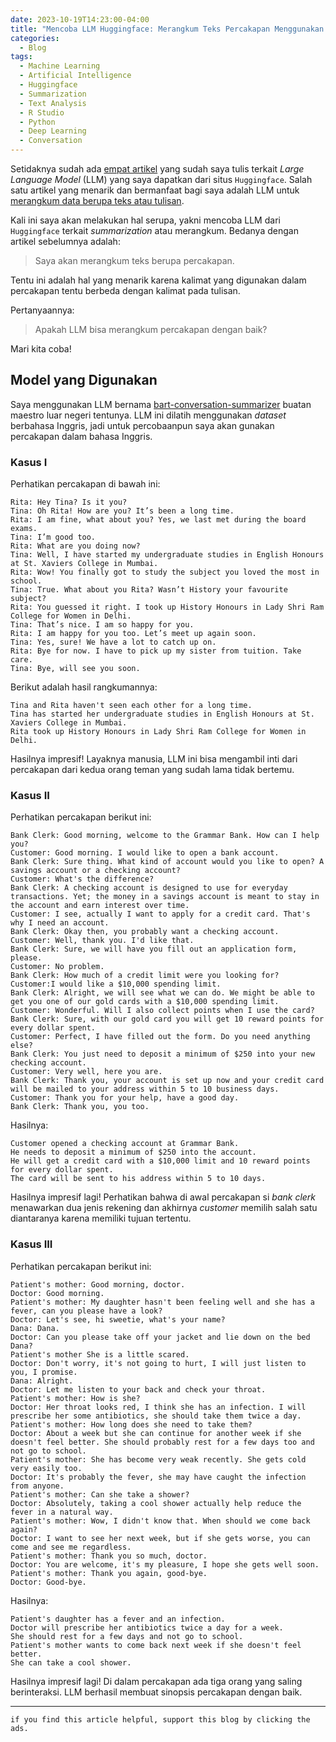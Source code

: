 ```yaml
---
date: 2023-10-19T14:23:00-04:00
title: "Mencoba LLM Huggingface: Merangkum Teks Percakapan Menggunakan AI"
categories:
  - Blog
tags:
  - Machine Learning
  - Artificial Intelligence
  - Huggingface
  - Summarization
  - Text Analysis
  - R Studio
  - Python
  - Deep Learning
  - Conversation
---
```


Setidaknya sudah ada [empat
artikel](https://ikanx101.com/tags/#huggingface) yang sudah saya tulis
terkait *Large Language Model* (LLM) yang saya dapatkan dari situs
`Huggingface`. Salah satu artikel yang menarik dan bermanfaat bagi saya
adalah LLM untuk [merangkum data berupa teks atau
tulisan](https://ikanx101.com/blog/sum-llm/).

Kali ini saya akan melakukan hal serupa, yakni mencoba LLM dari
`Huggingface` terkait *summarization* atau merangkum. Bedanya dengan
artikel sebelumnya adalah:

> Saya akan merangkum teks berupa percakapan.

Tentu ini adalah hal yang menarik karena kalimat yang digunakan dalam
percakapan tentu berbeda dengan kalimat pada tulisan.

Pertanyaannya:

> Apakah LLM bisa merangkum percakapan dengan baik?

Mari kita coba!

## Model yang Digunakan

Saya menggunakan LLM bernama
[bart-conversation-summarizer](https://huggingface.co/Azma-AI/bart-conversation-summarizer)
buatan maestro luar negeri tentunya. LLM ini dilatih menggunakan
*dataset* berbahasa Inggris, jadi untuk percobaanpun saya akan gunakan
percakapan dalam bahasa Inggris.

### Kasus I

Perhatikan percakapan di bawah ini:

    Rita: Hey Tina? Is it you?
    Tina: Oh Rita! How are you? It’s been a long time.
    Rita: I am fine, what about you? Yes, we last met during the board exams.
    Tina: I’m good too.
    Rita: What are you doing now?
    Tina: Well, I have started my undergraduate studies in English Honours at St. Xaviers College in Mumbai.
    Rita: Wow! You finally got to study the subject you loved the most in school.
    Tina: True. What about you Rita? Wasn’t History your favourite subject?
    Rita: You guessed it right. I took up History Honours in Lady Shri Ram College for Women in Delhi.
    Tina: That’s nice. I am so happy for you.
    Rita: I am happy for you too. Let’s meet up again soon.
    Tina: Yes, sure! We have a lot to catch up on.
    Rita: Bye for now. I have to pick up my sister from tuition. Take care.
    Tina: Bye, will see you soon.

Berikut adalah hasil rangkumannya:

    Tina and Rita haven't seen each other for a long time. 
    Tina has started her undergraduate studies in English Honours at St. Xaviers College in Mumbai. 
    Rita took up History Honours in Lady Shri Ram College for Women in Delhi.

Hasilnya impresif! Layaknya manusia, LLM ini bisa mengambil inti dari
percakapan dari kedua orang teman yang sudah lama tidak bertemu.

### Kasus II

Perhatikan percakapan berikut ini:

    Bank Clerk: Good morning, welcome to the Grammar Bank. How can I help you?
    Customer: Good morning. I would like to open a bank account.
    Bank Clerk: Sure thing. What kind of account would you like to open? A savings account or a checking account?
    Customer: What's the difference?
    Bank Clerk: A checking account is designed to use for everyday transactions. Yet; the money in a savings account is meant to stay in the account and earn interest over time.
    Customer: I see, actually I want to apply for a credit card. That's why I need an account.
    Bank Clerk: Okay then, you probably want a checking account.
    Customer: Well, thank you. I'd like that.
    Bank Clerk: Sure, we will have you fill out an application form, please.
    Customer: No problem.
    Bank Clerk: How much of a credit limit were you looking for?
    Customer:I would like a $10,000 spending limit.
    Bank Clerk: Alright, we will see what we can do. We might be able to get you one of our gold cards with a $10,000 spending limit.
    Customer: Wonderful. Will I also collect points when I use the card?
    Bank Clerk: Sure, with our gold card you will get 10 reward points for every dollar spent.
    Customer: Perfect, I have filled out the form. Do you need anything else?
    Bank Clerk: You just need to deposit a minimum of $250 into your new checking account.
    Customer: Very well, here you are.
    Bank Clerk: Thank you, your account is set up now and your credit card will be mailed to your address within 5 to 10 business days.
    Customer: Thank you for your help, have a good day.
    Bank Clerk: Thank you, you too.

Hasilnya:

    Customer opened a checking account at Grammar Bank. 
    He needs to deposit a minimum of $250 into the account. 
    He will get a credit card with a $10,000 limit and 10 reward points for every dollar spent. 
    The card will be sent to his address within 5 to 10 days.

Hasilnya impresif lagi! Perhatikan bahwa di awal percakapan si *bank
clerk* menawarkan dua jenis rekening dan akhirnya *customer* memilih
salah satu diantaranya karena memiliki tujuan tertentu.

### Kasus III

Perhatikan percakapan berikut ini:

    Patient's mother: Good morning, doctor.
    Doctor: Good morning.
    Patient's mother: My daughter hasn't been feeling well and she has a fever, can you please have a look?
    Doctor: Let's see, hi sweetie, what's your name?
    Dana: Dana.
    Doctor: Can you please take off your jacket and lie down on the bed Dana?
    Patient's mother She is a little scared.
    Doctor: Don't worry, it's not going to hurt, I will just listen to you, I promise.
    Dana: Alright.
    Doctor: Let me listen to your back and check your throat.
    Patient's mother: How is she?
    Doctor: Her throat looks red, I think she has an infection. I will prescribe her some antibiotics, she should take them twice a day.
    Patient's mother: How long does she need to take them?
    Doctor: About a week but she can continue for another week if she doesn't feel better. She should probably rest for a few days too and not go to school.
    Patient's mother: She has become very weak recently. She gets cold very easily too.
    Doctor: It's probably the fever, she may have caught the infection from anyone.
    Patient's mother: Can she take a shower?
    Doctor: Absolutely, taking a cool shower actually help reduce the fever in a natural way.
    Patient's mother: Wow, I didn't know that. When should we come back again?
    Doctor: I want to see her next week, but if she gets worse, you can come and see me regardless.
    Patient's mother: Thank you so much, doctor.
    Doctor: You are welcome, it's my pleasure, I hope she gets well soon.
    Patient's mother: Thank you again, good-bye.
    Doctor: Good-bye.

Hasilnya:

    Patient's daughter has a fever and an infection. 
    Doctor will prescribe her antibiotics twice a day for a week. 
    She should rest for a few days and not go to school. 
    Patient's mother wants to come back next week if she doesn't feel better. 
    She can take a cool shower.

Hasilnya impresif lagi! Di dalam percakapan ada tiga orang yang saling
berinteraksi. LLM berhasil membuat sinopsis percakapan dengan baik.

------------------------------------------------------------------------

`if you find this article helpful, support this blog by clicking the ads.`
